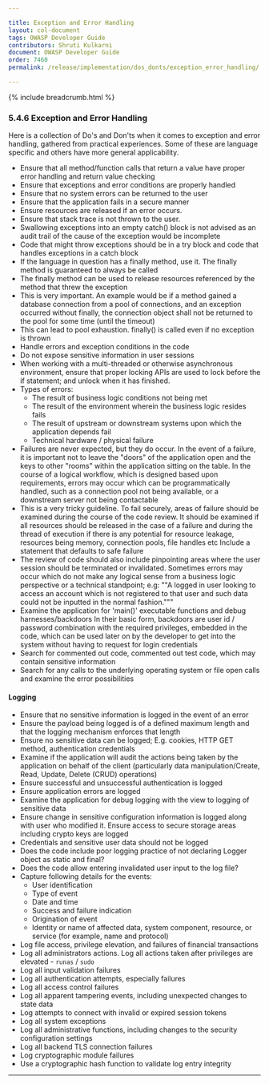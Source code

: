 ```yaml
---

title: Exception and Error Handling
layout: col-document
tags: OWASP Developer Guide
contributors: Shruti Kulkarni
document: OWASP Developer Guide
order: 7460
permalink: /release/implementation/dos_donts/exception_error_handling/

---
```


{% include breadcrumb.html %}

### 5.4.6 Exception and Error Handling

Here is a collection of Do's and Don'ts when it comes to exception and error handling, gathered from practical experiences.
Some of these are language specific and others have more general applicability.

* Ensure that all method/function calls that return a value have proper error handling and return value checking
* Ensure that exceptions and error conditions are properly handled
* Ensure that no system errors can be returned to the user
* Ensure that the application fails in a secure manner
* Ensure resources are released if an error occurs.
* Ensure that stack trace is not thrown to the user.
* Swallowing exceptions into an empty catch() block is not advised as an audit trail
    of the cause of the exception would be incomplete
* Code that might throw exceptions should be in a try block and code that handles exceptions in a catch block
* If the language in question has a finally method, use it. The finally method is guaranteed to always be called
* The finally method can be used to release resources referenced by the method that threw the exception
* This is very important. An example would be if a method gained a database connection from a pool of connections,
    and an exception occurred without finally, the connection object shall not be returned
    to the pool for some time (until the timeout)
* This can lead to pool exhaustion. finally() is called even if no exception is thrown
* Handle errors and exception conditions in the code
* Do not expose sensitive information in user sessions
* When working with a multi-threaded or otherwise asynchronous environment,
    ensure that proper locking APIs are used to lock before the if statement;
    and unlock when it has finished.
* Types of errors:
  * The result of business logic conditions not being met
  * The result of the environment wherein the business logic resides fails
  * The result of upstream or downstream systems upon which the application depends fail
  * Technical hardware / physical failure
* Failures are never expected, but they do occur.
    In the event of a failure, it is important not to leave the "doors" of the application open
    and the keys to other "rooms" within the application sitting on the table.
    In the course of a logical workflow, which is designed based upon requirements,
    errors may occur which can be programmatically handled,
    such as a connection pool not being available, or a downstream server not being contactable
* This is a very tricky guideline.
    To fail securely, areas of failure should be examined during the course of the code review.
    It should be examined if all resources should be released in the case of a failure
    and during the thread of execution if there is any potential for resource leakage,
    resources being memory, connection pools, file handles etc
    Include a statement that defaults to safe failure
* The review of code should also include pinpointing areas where the user session should be terminated or invalidated.
Sometimes errors may occur which do not make any logical sense from a business logic perspective
or a technical standpoint;
    e.g: ""A logged in user looking to access an account which is not registered to that user
    and such data could not be inputted in the normal fashion."""
* Examine the application for 'main()' executable functions and debug harnesses/backdoors
    In their basic form, backdoors are user id / password combination with the required privileges, embedded in the code,
    which can be used later on by the developer to get into the system without having to request for login credentials
* Search for commented out code, commented out test code, which may contain sensitive information
* Search for any calls to the underlying operating system or file open calls and examine the error possibilities

#### Logging

* Ensure that no sensitive information is logged in the event of an error
* Ensure the payload being logged is of a defined maximum length and that the logging mechanism enforces that length
* Ensure no sensitive data can be logged; E.g. cookies, HTTP GET method, authentication credentials
* Examine if the application will audit the actions being taken by the application on behalf of the client
    (particularly data manipulation/Create, Read, Update, Delete (CRUD) operations)
* Ensure successful and unsuccessful authentication is logged
* Ensure application errors are logged
* Examine the application for debug logging with the view to logging of sensitive data
* Ensure change in sensitive configuration information is logged along with user who modified it.
    Ensure access to secure storage areas including crypto keys are logged
* Credentials and sensitive user data should not be logged
* Does the code include poor logging practice of not declaring Logger object as static and final?
* Does the code allow entering invalidated user input to the log file?
* Capture following details for the events:
  * User identification
  * Type of event
  * Date and time
  * Success and failure indication
  * Origination of event
  * Identity or name of affected data, system component, resource, or service (for example, name and protocol)
* Log file access, privilege elevation, and failures of financial transactions
* Log all administrators actions. Log all actions taken after privileges are elevated - `runas` / `sudo`
* Log all input validation failures
* Log all authentication attempts, especially failures
* Log all access control failures
* Log all apparent tampering events, including unexpected changes to state data
* Log attempts to connect with invalid or expired session tokens
* Log all system exceptions
* Log all administrative functions, including changes to the security configuration settings
* Log all backend TLS connection failures
* Log cryptographic module failures
* Use a cryptographic hash function to validate log entry integrity

----
